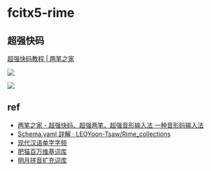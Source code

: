# fcitx5-rime

## 超强快码

[超强快码教程 | 两笔之家](https://liangbi.gitee.io/2021/08/20/cqkm-help/)

![](https://du1ab.one/images/2022/chao_qiang_kuai_ma_kb.png)

![](https://du1ab.one/images/2022/chao_qiang_kuai_ma_ref.png)

## ref

- [两笔之家 - 超强快码、超强两笔、超强音形输入法 一种音形码输入法](https://liangbi.gitee.io/)
- [Schema.yaml 詳解 · LEOYoon-Tsaw/Rime_collections](https://github.com/LEOYoon-Tsaw/Rime_collections/blob/master/Rime_description.md)
- [现代汉语单字字频](https://lingua.mtsu.edu/chinese-computing/statistics/char/list.php?Which=MO)
- [肥猫百万维基词库](https://github.com/felixonmars/fcitx5-pinyin-zhwiki)
- [明月拼音扩充词库](https://github.com/rime-aca/dictionaries)

